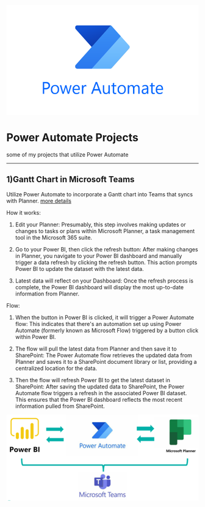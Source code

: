 ![Icon](https://github.com/Fauzanpaimen/PowerAutomateprojects/blob/main/Image/powerautomate.png)

# Power Automate Projects

some of my projects that utilize Power Automate

-----------------------------------------------------------------------------------------------------------------------------------------------------------------------------

## 1)Gantt Chart in Microsoft Teams
Utilize Power Automate to  incorporate a Gantt chart into Teams that syncs with Planner.  [more details](https://www.canva.com/design/DAF_RxVV3Jw/BzIfqC2FRy7m6QdI8paWdg/view?utm_content=DAF_RxVV3Jw&utm_campaign=designshare&utm_medium=link&utm_source=editor)

How it works:

1. Edit your Planner:
Presumably, this step involves making updates or changes to tasks or plans within Microsoft Planner, a task management tool in the Microsoft 365 suite.

2. Go to your Power BI, then click the refresh button:
After making changes in Planner, you navigate to your Power BI dashboard and manually trigger a data refresh by clicking the refresh button. This action prompts Power BI to update the dataset with the latest data.

3. Latest data will reflect on your Dashboard:
Once the refresh process is complete, the Power BI dashboard will display the most up-to-date information from Planner.

Flow:

1. When the button in Power BI is clicked, it will trigger a Power Automate flow:
This indicates that there's an automation set up using Power Automate (formerly known as Microsoft Flow) triggered by a button click within Power BI.

2. The flow will pull the latest data from Planner and then save it to SharePoint:
The Power Automate flow retrieves the updated data from Planner and saves it to a SharePoint document library or list, providing a centralized location for the data.

3. Then the flow will refresh Power BI to get the latest dataset in SharePoint:
After saving the updated data to SharePoint, the Power Automate flow triggers a refresh in the associated Power BI dataset. This ensures that the Power BI dashboard reflects the most recent information pulled from SharePoint.
   
![Icon](https://github.com/Fauzanpaimen/PowerAutomateprojects/blob/main/Image/Screenshot%202024-03-12%20145040.png)


